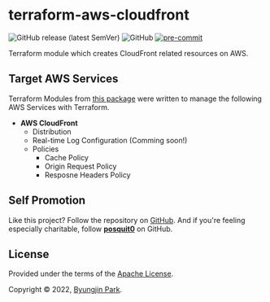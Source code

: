 # terraform-aws-cloudfront

![GitHub release (latest SemVer)](https://img.shields.io/github/v/release/tedilabs/terraform-aws-cloudfront?color=blue&sort=semver&style=flat-square)
![GitHub](https://img.shields.io/github/license/tedilabs/terraform-aws-cloudfront?color=blue&style=flat-square)
[![pre-commit](https://img.shields.io/badge/pre--commit-enabled-brightgreen?logo=pre-commit&logoColor=white&style=flat-square)](https://github.com/pre-commit/pre-commit)

Terraform module which creates CloudFront related resources on AWS.


## Target AWS Services

Terraform Modules from [this package](https://github.com/tedilabs/terraform-aws-cloudfront) were written to manage the following AWS Services with Terraform.

- **AWS CloudFront**
  - Distribution
  - Real-time Log Configuration (Comming soon!)
  - Policies
    - Cache Policy
    - Origin Request Policy
    - Resposne Headers Policy


## Self Promotion

Like this project? Follow the repository on [GitHub](https://github.com/tedilabs/terraform-aws-cloudfront). And if you're feeling especially charitable, follow **[posquit0](https://github.com/posquit0)** on GitHub.


## License

Provided under the terms of the [Apache License](LICENSE).

Copyright © 2022, [Byungjin Park](https://www.posquit0.com).
